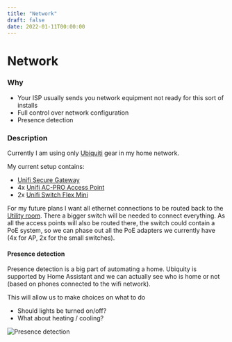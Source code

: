 ```yaml
---
title: "Network"
draft: false
date: 2022-01-11T00:00:00
---
```


# Network

### Why
- Your ISP usually sends you network equipment not ready for this sort of installs
- Full control over network configuration
- Presence detection

### Description
Currently I am using only [Ubiquiti](https://www.ui.com/) gear in my home network.

My current setup contains:
- [Unifi Secure Gateway](https://www.ui.com/unifi-routing/usg/)
- 4x [Unifi AC-PRO Access Point](https://www.ui.com/unifi/unifi-ap-ac-pro/)
- 2x [Unifi Switch Flex Mini](https://store.ui.com/collections/unifi-network-switching/products/usw-flex-mini)

For my future plans I want all ethernet connections to be routed back to the [Utility room](/docs/plans/utility-room). There a bigger switch will be needed to connect everything. As all the access points will also be routed there, the switch could contain a PoE system, so we can phase out all the PoE adapters we currently have (4x for AP, 2x for the small switches).

#### Presence detection
Presence detection is a big part of automating a home. Ubiquity is supported by Home Assistant and we can actually see who is home or not (based on phones connected to the wifi network).

This will allow us to make choices on what to do
- Should lights be turned on/off?
- What about heating / cooling?

![Presence detection](/images/graphs/home.png)

